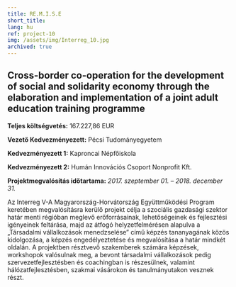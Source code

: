 ```yaml
---
title: RE.M.I.S.E
short_title:
lang: hu
ref: project-10
img: /assets/img/Interreg_10.jpg
archived: true
---
```


## Cross-border co-operation for the development of social and solidarity economy through the elaboration and implementation of a joint adult education training programme

__Teljes költségvetés:__ 167.227,86 EUR

__Vezető Kedvezményezett:__ Pécsi Tudományegyetem

__Kedvezményezett 1:__ Kaproncai Népfőiskola

__Kedvezményezett 2:__ Humán Innovációs Csoport Nonprofit Kft.

__Projektmegvalósítás időtartama:__ _2017. szeptember 01. – 2018. december 31._

Az Interreg V-A Magyarország-Horvátország Együttműködési Program keretében megvalósításra kerülő projekt célja a szociális gazdasági szektor határ menti régióban meglevő erőforrásainak, lehetőségeinek és fejlesztési igényeinek feltárása, majd az átfogó helyzetfelmérésen alapulva a „Társadalmi vállalkozások menedzselése” című képzés tananyagának közös kidolgozása, a képzés engedélyeztetése és megvalósítása a határ mindkét oldalán. A projektben résztvevő szakemberek számára képzések, workshopok valósulnak meg, a bevont társadalmi vállalkozások pedig szervezetfejlesztésben és coachingban is részesülnek, valamint hálózatfejlesztésben, szakmai vásárokon és tanulmányutakon vesznek részt.

